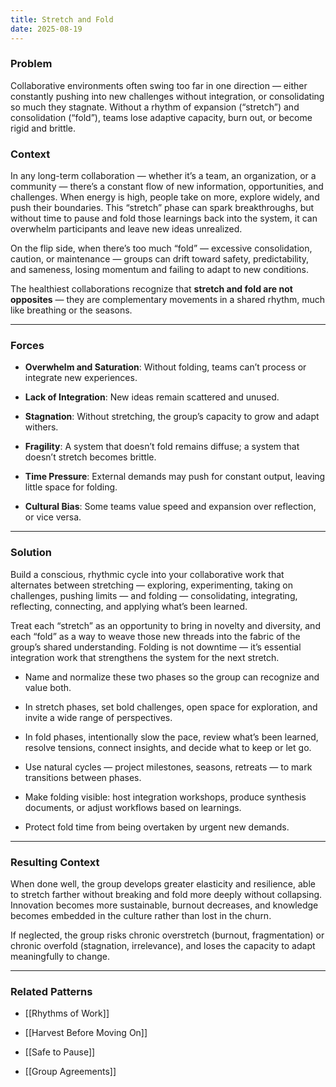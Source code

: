 ```yaml
---
title: Stretch and Fold
date: 2025-08-19
---
```


### **Problem**
Collaborative environments often swing too far in one direction — either constantly pushing into new challenges without integration, or consolidating so much they stagnate. Without a rhythm of expansion (“stretch”) and consolidation (“fold”), teams lose adaptive capacity, burn out, or become rigid and brittle.

### **Context**
In any long-term collaboration — whether it’s a team, an organization, or a community — there’s a constant flow of new information, opportunities, and challenges. When energy is high, people take on more, explore widely, and push their boundaries. This “stretch” phase can spark breakthroughs, but without time to pause and fold those learnings back into the system, it can overwhelm participants and leave new ideas unrealized.

On the flip side, when there’s too much “fold” — excessive consolidation, caution, or maintenance — groups can drift toward safety, predictability, and sameness, losing momentum and failing to adapt to new conditions.

The healthiest collaborations recognize that **stretch and fold are not opposites** — they are complementary movements in a shared rhythm, much like breathing or the seasons.

---

### **Forces**

- **Overwhelm and Saturation**: Without folding, teams can’t process or integrate new experiences.


- **Lack of Integration**: New ideas remain scattered and unused.


- **Stagnation**: Without stretching, the group’s capacity to grow and adapt withers.


- **Fragility**: A system that doesn’t fold remains diffuse; a system that doesn’t stretch becomes brittle.


- **Time Pressure**: External demands may push for constant output, leaving little space for folding.


- **Cultural Bias**: Some teams value speed and expansion over reflection, or vice versa.

---

### **Solution**
Build a conscious, rhythmic cycle into your collaborative work that alternates between stretching — exploring, experimenting, taking on challenges, pushing limits — and folding — consolidating, integrating, reflecting, connecting, and applying what’s been learned.

Treat each “stretch” as an opportunity to bring in novelty and diversity, and each “fold” as a way to weave those new threads into the fabric of the group’s shared understanding. Folding is not downtime — it’s essential integration work that strengthens the system for the next stretch.

- Name and normalize these two phases so the group can recognize and value both.

- In stretch phases, set bold challenges, open space for exploration, and invite a wide range of perspectives.

- In fold phases, intentionally slow the pace, review what’s been learned, resolve tensions, connect insights, and decide what to keep or let go.

- Use natural cycles — project milestones, seasons, retreats — to mark transitions between phases.

- Make folding visible: host integration workshops, produce synthesis documents, or adjust workflows based on learnings.

- Protect fold time from being overtaken by urgent new demands.

---

### **Resulting Context**
When done well, the group develops greater elasticity and resilience, able to stretch farther without breaking and fold more deeply without collapsing. Innovation becomes more sustainable, burnout decreases, and knowledge becomes embedded in the culture rather than lost in the churn.

If neglected, the group risks chronic overstretch (burnout, fragmentation) or chronic overfold (stagnation, irrelevance), and loses the capacity to adapt meaningfully to change.

---

### **Related Patterns**

- [[Rhythms of Work]]

- [[Harvest Before Moving On]]

- [[Safe to Pause]]

- [[Group Agreements]]
